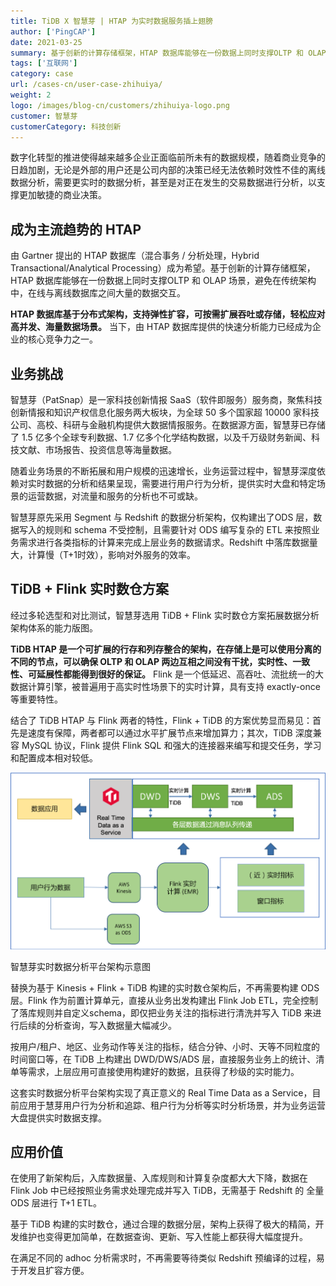 ```yaml
---
title: TiDB X 智慧芽 | HTAP 为实时数据服务插上翅膀
author: ['PingCAP']
date: 2021-03-25
summary: 基于创新的计算存储框架，HTAP 数据库能够在一份数据上同时支撑OLTP 和 OLAP 场景，避免在传统架构中，在线与离线数据库之间大量的数据交互。
tags: ['互联网']
category: case
url: /cases-cn/user-case-zhihuiya/
weight: 2
logo: /images/blog-cn/customers/zhihuiya-logo.png
customer: 智慧芽
customerCategory: 科技创新
---
```


数字化转型的推进使得越来越多企业正面临前所未有的数据规模，随着商业竞争的日趋加剧，无论是外部的用户还是公司内部的决策已经无法依赖时效性不佳的离线数据分析，需要更实时的数据分析，甚至是对正在发生的交易数据进行分析，以支撑更加敏捷的商业决策。

## 成为主流趋势的 HTAP

由 Gartner 提出的 HTAP 数据库（混合事务 / 分析处理，Hybrid Transactional/Analytical Processing）成为希望。基于创新的计算存储框架，HTAP 数据库能够在一份数据上同时支撑OLTP 和 OLAP 场景，避免在传统架构中，在线与离线数据库之间大量的数据交互。

**HTAP 数据库基于分布式架构，支持弹性扩容，可按需扩展吞吐或存储，轻松应对高并发、海量数据场景。** 当下，由 HTAP 数据库提供的快速分析能力已经成为企业的核心竞争力之一。

## 业务挑战

智慧芽（PatSnap）是一家科技创新情报 SaaS（软件即服务）服务商，聚焦科技创新情报和知识产权信息化服务两大板块，为全球 50 多个国家超 10000 家科技公司、高校、科研与金融机构提供大数据情报服务。在数据源方面，智慧芽已存储了 1.5 亿多个全球专利数据、1.7 亿多个化学结构数据，以及千万级财务新闻、科技文献、市场报告、投资信息等海量数据。

随着业务场景的不断拓展和用户规模的迅速增长，业务运营过程中，智慧芽深度依赖对实时数据的分析和结果呈现，需要进行用户行为分析，提供实时大盘和特定场景的运营数据，对流量和服务的分析也不可或缺。

智慧芽原先采用 Segment 与 Redshift 的数据分析架构，仅构建出了ODS 层，数据写入的规则和 schema 不受控制，且需要针对 ODS 编写复杂的 ETL 来按照业务需求进行各类指标的计算来完成上层业务的数据请求。Redshift 中落库数据量大，计算慢（T+1时效），影响对外服务的效率。

## TiDB + Flink 实时数仓方案

经过多轮选型和对比测试，智慧芽选用 TiDB + Flink 实时数仓方案拓展数据分析架构体系的能力版图。

**TiDB HTAP 是一个可扩展的行存和列存整合的架构，在存储上是可以使用分离的不同的节点，可以确保 OLTP 和 OLAP 两边互相之间没有干扰，实时性、一致性、可延展性都能得到很好的保证。** Flink 是一个低延迟、高吞吐、流批统一的大数据计算引擎，被普遍用于高实时性场景下的实时计算，具有支持 exactly-once 等重要特性。

结合了 TiDB HTAP 与 Flink 两者的特性，Flink + TiDB 的方案优势显而易见：首先是速度有保障，两者都可以通过水平扩展节点来增加算力；其次，TiDB 深度兼容 MySQL 协议，Flink 提供 Flink SQL 和强大的连接器来编写和提交任务，学习和配置成本相对较低。

![智慧芽实时数据分析平台架构示意图](media/user-case-zhihuiya/智慧芽实时数据分析平台架构示意图.png)

<div class="caption-center">智慧芽实时数据分析平台架构示意图</div>

替换为基于 Kinesis + Flink + TiDB 构建的实时数仓架构后，不再需要构建 ODS 层。Flink 作为前置计算单元，直接从业务出发构建出 Flink Job ETL，完全控制了落库规则并自定义schema，即仅把业务关注的指标进行清洗并写入 TiDB 来进行后续的分析查询，写入数据量大幅减少。

按用户/租户、地区、业务动作等关注的指标，结合分钟、小时、天等不同粒度的时间窗口等，在 TiDB 上构建出 DWD/DWS/ADS 层，直接服务业务上的统计、清单等需求，上层应用可直接使用构建好的数据，且获得了秒级的实时能力。

这套实时数据分析平台架构实现了真正意义的 Real Time Data as a Service，目前应用于慧芽用户行为分析和追踪、租户行为分析等实时分析场景，并为业务运营大盘提供实时数据支撑。

## 应用价值

在使用了新架构后，入库数据量、入库规则和计算复杂度都大大下降，数据在 Flink Job 中已经按照业务需求处理完成并写入 TiDB，无需基于 Redshift 的 全量 ODS 层进行 T+1 ETL。

基于 TiDB 构建的实时数仓，通过合理的数据分层，架构上获得了极大的精简，开发维护也变得更加简单，在数据查询、更新、写入性能上都获得大幅度提升。

在满足不同的 adhoc 分析需求时，不再需要等待类似 Redshift 预编译的过程，易于开发且扩容方便。
